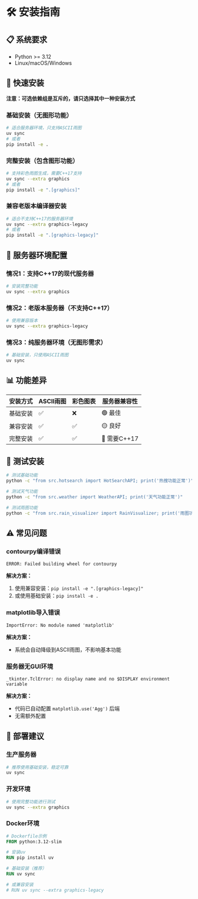 # 🛠️ 安装指南

## 📋 系统要求

- Python >= 3.12
- Linux/macOS/Windows

## 🚀 快速安装

**注意：可选依赖组是互斥的，请只选择其中一种安装方式**

### 基础安装（无图形功能）
```bash
# 适合服务器环境，只支持ASCII雨图
uv sync
# 或者
pip install -e .
```

### 完整安装（包含图形功能）
```bash
# 支持彩色雨图生成，需要C++17支持
uv sync --extra graphics
# 或者
pip install -e ".[graphics]"
```

### 兼容老版本编译器安装
```bash
# 适合不支持C++17的服务器环境
uv sync --extra graphics-legacy
# 或者
pip install -e ".[graphics-legacy]"
```

## 🔧 服务器环境配置

### 情况1：支持C++17的现代服务器
```bash
# 安装完整功能
uv sync --extra graphics
```

### 情况2：老版本服务器（不支持C++17）
```bash
# 使用兼容版本
uv sync --extra graphics-legacy
```

### 情况3：纯服务器环境（无图形需求）
```bash
# 基础安装，只使用ASCII雨图
uv sync
```

## 📊 功能差异

| 安装方式 | ASCII雨图 | 彩色图表 | 服务器兼容性 |
|---------|-----------|----------|-------------|
| 基础安装 | ✅ | ❌ | 🟢 最佳 |
| 兼容安装 | ✅ | ✅ | 🟡 良好 |
| 完整安装 | ✅ | ✅ | 🔴 需要C++17 |

## 🧪 测试安装

```bash
# 测试基础功能
python -c "from src.hotsearch import HotSearchAPI; print('热搜功能正常')"

# 测试天气功能
python -c "from src.weather import WeatherAPI; print('天气功能正常')"

# 测试雨图功能
python -c "from src.rain_visualizer import RainVisualizer; print('雨图功能正常')"
```

## ⚠️ 常见问题

### contourpy编译错误
```
ERROR: Failed building wheel for contourpy
```

**解决方案：**
1. 使用兼容安装：`pip install -e ".[graphics-legacy]"`
2. 或使用基础安装：`pip install -e .`

### matplotlib导入错误
```
ImportError: No module named 'matplotlib'
```

**解决方案：**
- 系统会自动降级到ASCII雨图，不影响基本功能

### 服务器无GUI环境
```
_tkinter.TclError: no display name and no $DISPLAY environment variable
```

**解决方案：**
- 代码已自动配置 `matplotlib.use('Agg')` 后端
- 无需额外配置

## 📝 部署建议

### 生产服务器
```bash
# 推荐使用基础安装，稳定可靠
uv sync
```

### 开发环境
```bash
# 使用完整功能进行测试
uv sync --extra graphics
```

### Docker环境
```dockerfile
# Dockerfile示例
FROM python:3.12-slim

# 安装uv
RUN pip install uv

# 基础安装（推荐）
RUN uv sync

# 或兼容安装
# RUN uv sync --extra graphics-legacy
```

